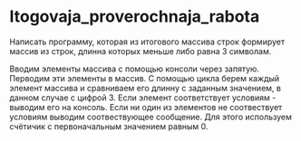 # Itogovaja_proverochnaja_rabota
Написать программу, которая из итогового массива строк формирует массив  из строк, длинна которых меньше либо равна 3 символам. 

Вводим элементы массива с помощью консоли через запятую.
Перводим эти элементы в  массив.
С помощью цикла берем каждый элемент массива и сравниваем его длинну с заданным значением, в данном случае с цифрой 3.
Если элемент соответствует условиям - выводим его на консоль.
Если ни один из элементов не соотвествует условиям выводим соотвествующее сообщение. 
Для этого используем счётичик с первоначальным значением равным 0.
